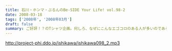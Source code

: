```yaml
---
title: 石川・ホンマ・ぶるんのBe-SIDE Your Life! vol.98-2
date: 2008-03-18
tags: ['2008年', '2008年03月']
draft: false
summary: ご好評！？のTシャツ企画。何しろ、なぜにこんなエゴコロのある人が多いのであろうか！？ワタクシも含め実際には「平田商店」に行ったことがないビーサイメンバー！！いつか・・・NAMAE
---
```


http://project-phi.ddo.jp/ishikawa/ishikawa098_2.mp3
